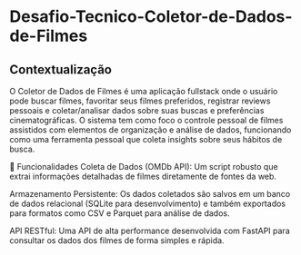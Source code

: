 # Desafio-Tecnico-Coletor-de-Dados-de-Filmes

## Contextualização
O Coletor de Dados de Filmes é uma aplicação fullstack onde o usuário pode buscar filmes, 
favoritar seus filmes preferidos, registrar reviews pessoais e 
coletar/analisar dados sobre suas buscas e preferências cinematográficas. 
O sistema tem como foco o controle pessoal de filmes assistidos com elementos de 
organização e análise de dados, funcionando como uma ferramenta pessoal que 
coleta insights sobre seus hábitos de busca.


🎯 Funcionalidades
Coleta de Dados (OMDb API): Um script robusto que extrai informações detalhadas de filmes diretamente de fontes da web.

Armazenamento Persistente: Os dados coletados são salvos em um banco de dados relacional (SQLite para desenvolvimento) e também exportados para formatos como CSV e Parquet para análise de dados.

API RESTful: Uma API de alta performance desenvolvida com FastAPI para consultar os dados dos filmes de forma simples e rápida.
